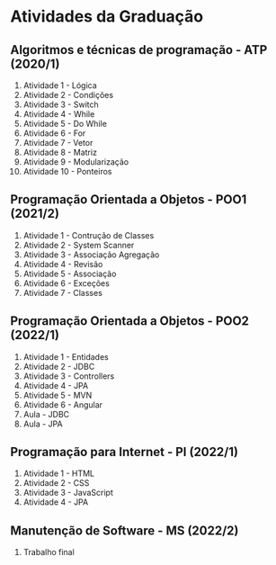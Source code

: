 # Atividades da Graduação

## Algoritmos e técnicas de programação - ATP (2020/1)

1.  Atividade 1 - Lógica
2.  Atividade 2 - Condições
3.  Atividade 3 - Switch
4.  Atividade 4 - While
5.  Atividade 5 - Do While
6.  Atividade 6 - For
7.  Atividade 7 - Vetor
8.  Atividade 8 - Matriz
9.  Atividade 9 - Modularização
10. Atividade 10 - Ponteiros

## Programação Orientada a Objetos - POO1 (2021/2)

1.  Atividade 1 - Contrução de Classes
2.  Atividade 2 - System Scanner
3.  Atividade 3 - Associação Agregação
4.  Atividade 4 - Revisão
5.  Atividade 5 - Associação
6.  Atividade 6 - Exceções
7.  Atividade 7 - Classes

## Programação Orientada a Objetos - POO2 (2022/1)

1.  Atividade 1 - Entidades
2.  Atividade 2 - JDBC
3.  Atividade 3 - Controllers
4.  Atividade 4 - JPA
5.  Atividade 5 - MVN
6.  Atividade 6 - Angular
7.  Aula - JDBC
8.  Aula - JPA

## Programação para Internet - PI (2022/1)

1.  Atividade 1 - HTML
2.  Atividade 2 - CSS
3.  Atividade 3 - JavaScript
4.  Atividade 4 - JPA

## Manutenção de Software - MS (2022/2)

1.  Trabalho final
